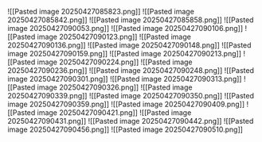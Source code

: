![[Pasted image 20250427085823.png]]
![[Pasted image 20250427085842.png]]
![[Pasted image 20250427085858.png]]
![[Pasted image 20250427090053.png]]
![[Pasted image 20250427090106.png]]
![[Pasted image 20250427090123.png]]
![[Pasted image 20250427090136.png]]
![[Pasted image 20250427090148.png]]
![[Pasted image 20250427090159.png]]
![[Pasted image 20250427090213.png]]
![[Pasted image 20250427090224.png]]
![[Pasted image 20250427090236.png]]
![[Pasted image 20250427090248.png]]
![[Pasted image 20250427090301.png]]
![[Pasted image 20250427090313.png]]
![[Pasted image 20250427090326.png]]
![[Pasted image 20250427090339.png]]
![[Pasted image 20250427090350.png]]
![[Pasted image 20250427090359.png]]
![[Pasted image 20250427090409.png]]
![[Pasted image 20250427090421.png]]
![[Pasted image 20250427090431.png]]
![[Pasted image 20250427090442.png]]
![[Pasted image 20250427090456.png]]
![[Pasted image 20250427090510.png]]
